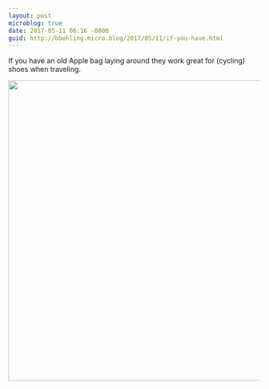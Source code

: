 ```yaml
---
layout: post
microblog: true
date: 2017-05-11 06:16 -0800
guid: http://bbohling.micro.blog/2017/05/11/if-you-have.html
---
```

If you have an old Apple bag laying around they work great for (cycling) shoes when traveling.

<img src="http://bbohling.micro.blog/uploads/2017/2d7b23e887.jpg" width="600" height="600" style="height: auto" />
